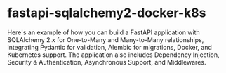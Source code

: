 # fastapi-sqlalchemy2-docker-k8s
Here's an example of how you can build a FastAPI application with SQLAlchemy 2.x for One-to-Many and Many-to-Many relationships, integrating Pydantic for validation, Alembic for migrations, Docker, and Kubernetes support. The application also includes Dependency Injection, Security &amp; Authentication, Asynchronous Support, and Middlewares.
